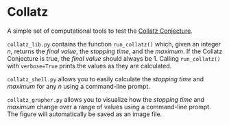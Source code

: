 # Collatz

A simple set of computational tools to test the [Collatz Conjecture](https://en.wikipedia.org/wiki/Collatz_conjecture).

`collatz_lib.py` contains the function `run_collatz()` which, given an integer *n*, returns the *final value*, the *stopping time*, and the *maximum*. If the Collatz Conjecture is true, the *final value* should always be 1. Calling `run_collatz()` with `verbose=True` prints the values as they are calculated.

`collatz_shell.py` allows you to easily calculate the *stopping time* and *maximum* for any *n* using a command-line prompt.

`collatz_grapher.py` allows you to visualize how the *stopping time* and *maximum* change over a range of values using a command-line prompt. The figure will automatically be saved as an image file.

